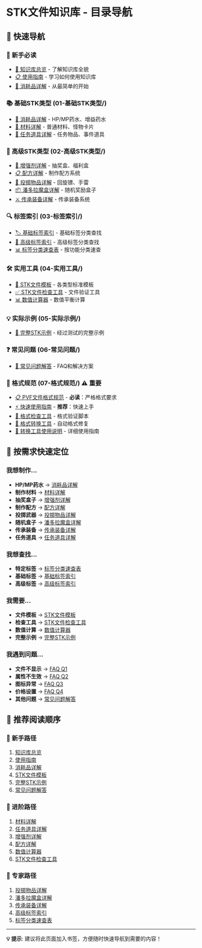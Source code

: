 # STK文件知识库 - 目录导航

## 📁 快速导航

### 🌟 新手必读
- [📖 知识库总览](README.md) - 了解知识库全貌
- [📋 使用指南](使用指南.md) - 学习如何使用知识库
- [🧪 消耗品详解](01-基础STK类型/消耗品详解.md) - 从最简单的开始

### 📚 基础STK类型 (01-基础STK类型/)
- [🧪 消耗品详解](01-基础STK类型/消耗品详解.md) - HP/MP药水、增益药水
- [🔧 材料详解](01-基础STK类型/材料详解.md) - 普通材料、怪物卡片
- [📜 任务道具详解](01-基础STK类型/任务道具详解.md) - 任务物品、事件道具

### 🎯 高级STK类型 (02-高级STK类型/)
- [🎁 增强剂详解](02-高级STK类型/增强剂详解.md) - 抽奖盒、福利盒
- [📋 配方详解](02-高级STK类型/配方详解.md) - 制作配方系统
- [🎯 投掷物品详解](02-高级STK类型/投掷物品详解.md) - 回旋镖、手雷
- [📦 潘多拉魔盒详解](02-高级STK类型/潘多拉魔盒详解.md) - 随机奖励盒子
- [⚔️ 传承装备详解](02-高级STK类型/传承装备详解.md) - 传承装备系统

### 🔍 标签索引 (03-标签索引/)
- [🏷️ 基础标签索引](03-标签索引/基础标签索引.md) - 基础标签分类查找
- [🔧 高级标签索引](03-标签索引/高级标签索引.md) - 高级标签分类查找
- [📊 标签分类速查表](03-标签索引/标签分类速查表.md) - 按功能分类速查

### 🛠️ 实用工具 (04-实用工具/)
- [📝 STK文件模板](04-实用工具/STK文件模板.md) - 各类型标准模板
- [✅ STK文件检查工具](04-实用工具/STK文件检查工具.md) - 文件验证工具
- [📊 数值计算器](04-实用工具/数值计算器.md) - 数值平衡计算

### 💡 实际示例 (05-实际示例/)
- [🎯 完整STK示例](05-实际示例/完整STK示例.md) - 经过测试的完整示例

### ❓ 常见问题 (06-常见问题/)
- [🔧 常见问题解答](06-常见问题/常见问题解答.md) - FAQ和解决方案

### 📏 格式规范 (07-格式规范/) ⚠️ **重要**
- [📋 PVF文件格式规范](07-格式规范/PVF文件格式规范.md) - **必读**：严格格式要求
- [⚡ 快速使用指南](07-格式规范/快速使用指南.md) - **推荐**：快速上手
- [🔧 格式检查工具](07-格式规范/PVF格式检查工具.py) - 格式验证脚本
- [🔄 格式转换工具](07-格式规范/PVF格式转换工具.py) - 自动格式修复
- [📖 转换工具使用说明](07-格式规范/格式转换工具使用说明.md) - 详细使用指南

## 🎯 按需求快速定位

### 我想制作...
- **HP/MP药水** → [消耗品详解](01-基础STK类型/消耗品详解.md)
- **制作材料** → [材料详解](01-基础STK类型/材料详解.md)
- **抽奖盒子** → [增强剂详解](02-高级STK类型/增强剂详解.md)
- **制作配方** → [配方详解](02-高级STK类型/配方详解.md)
- **投掷武器** → [投掷物品详解](02-高级STK类型/投掷物品详解.md)
- **随机盒子** → [潘多拉魔盒详解](02-高级STK类型/潘多拉魔盒详解.md)
- **传承装备** → [传承装备详解](02-高级STK类型/传承装备详解.md)
- **任务道具** → [任务道具详解](01-基础STK类型/任务道具详解.md)

### 我想查找...
- **特定标签** → [标签分类速查表](03-标签索引/标签分类速查表.md)
- **基础标签** → [基础标签索引](03-标签索引/基础标签索引.md)
- **高级标签** → [高级标签索引](03-标签索引/高级标签索引.md)

### 我需要...
- **文件模板** → [STK文件模板](04-实用工具/STK文件模板.md)
- **检查工具** → [STK文件检查工具](04-实用工具/STK文件检查工具.md)
- **数值计算** → [数值计算器](04-实用工具/数值计算器.md)
- **完整示例** → [完整STK示例](05-实际示例/完整STK示例.md)

### 我遇到问题...
- **文件不显示** → [FAQ Q1](06-常见问题/常见问题解答.md#q1-stk文件无法在游戏中显示)
- **属性不生效** → [FAQ Q2](06-常见问题/常见问题解答.md#q2-物品属性不生效)
- **图标异常** → [FAQ Q3](06-常见问题/常见问题解答.md#q3-物品图标显示异常)
- **价格设置** → [FAQ Q4](06-常见问题/常见问题解答.md#q4-物品价格设置不合理)
- **其他问题** → [常见问题解答](06-常见问题/常见问题解答.md)

## 📖 推荐阅读顺序

### 🌱 新手路径
1. [知识库总览](README.md)
2. [使用指南](使用指南.md)
3. [消耗品详解](01-基础STK类型/消耗品详解.md)
4. [STK文件模板](04-实用工具/STK文件模板.md)
5. [完整STK示例](05-实际示例/完整STK示例.md)
6. [常见问题解答](06-常见问题/常见问题解答.md)

### 🔧 进阶路径
1. [材料详解](01-基础STK类型/材料详解.md)
2. [任务道具详解](01-基础STK类型/任务道具详解.md)
3. [增强剂详解](02-高级STK类型/增强剂详解.md)
4. [配方详解](02-高级STK类型/配方详解.md)
5. [数值计算器](04-实用工具/数值计算器.md)
6. [STK文件检查工具](04-实用工具/STK文件检查工具.md)

### 🎯 专家路径
1. [投掷物品详解](02-高级STK类型/投掷物品详解.md)
2. [潘多拉魔盒详解](02-高级STK类型/潘多拉魔盒详解.md)
3. [传承装备详解](02-高级STK类型/传承装备详解.md)
4. [高级标签索引](03-标签索引/高级标签索引.md)
5. [标签分类速查表](03-标签索引/标签分类速查表.md)

---

**💡 提示**: 建议将此页面加入书签，方便随时快速导航到需要的内容！